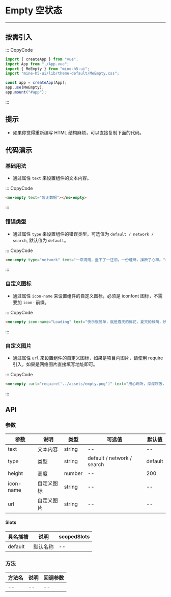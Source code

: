 # Empty 空状态

---

## 按需引入

::: CopyCode

```JavaScript
import { createApp } from "vue";
import App from "./App.vue";
import { MeEmpty } from "mine-h5-ui";
import "mine-h5-ui/lib/theme-default/MeEmpty.css";

const app = createApp(App);
app.use(MeEmpty);
app.mount("#app");
```

:::

## 提示

- 如果你觉得重新编写 HTML 结构麻烦，可以直接复制下面的代码。

## 代码演示

### 基础用法

- 通过属性 `text` 来设置组件的文本内容。

::: CopyCode

```HTML
<me-empty text="暂无数据"></me-empty>
```

:::

### 错误类型

- 通过属性 `type` 来设置组件的错误类型，可选值为 `default / network / search`, 默认值为 `default`。

::: CopyCode

```HTML
<me-empty type="network" text="一帘清雨，垂下了一汪泪，一份缠绵，揉断了心碎。"></me-empty>
```

:::

### 自定义图标

- 通过属性 `icon-name` 来设置组件的自定义图标，必须是 iconfont 图标，不需要加 `icon-` 前缀。

::: CopyCode

```HTML
<me-empty icon-name="Loading" text="快乐很简单，就是春天的鲜花，夏天的绿荫，秋天的野果，冬天的漫天飞雪。"></me-empty>
```

:::

### 自定义图片

- 通过属性 `url` 来设置组件的自定义图标，如果是项目内图片，请使用 require 引入，如果是网络图片直接填写地址即可。

::: CopyCode

```HTML
<me-empty :url="require('../assets/empty.png')" text="用心聆听，深深呼吸，烟花雨，梨花月，寄一缕风的香魂，远离喧嚣。"></me-empty>
```

:::

## API

### 参数

| 参数      | 说明       | 类型   | 可选值                     | 默认值  |
|-----------|------------|--------|----------------------------|---------|
| text      | 文本内容   | string | --                         | --      |
| type      | 类型       | string | default / network / search | default |
| height    | 高度       | number | --                         | 200     |
| icon-name | 自定义图标 | string | --                         | --      |
| url       | 自定义图片 | string | --                         | --      |

#### Slots

| 具名插槽 | 说明     | scopedSlots |
|----------|----------|-------------|
| default  | 默认名称 | --          |

### 方法

| 方法名 | 说明 | 回调参数 |
|--------|------|----------|
| --     | --   | --       |
